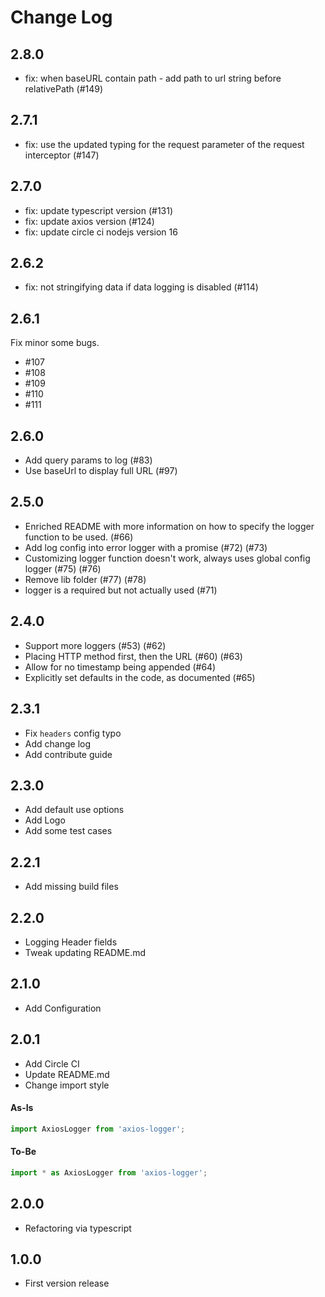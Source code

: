 # Change Log

## 2.8.0

-   fix: when baseURL contain path - add path to url string before relativePath (#149)

## 2.7.1

-   fix: use the updated typing for the request parameter of the request interceptor (#147)

## 2.7.0

-   fix: update typescript version (#131)
-   fix: update axios version (#124)
-   fix: update circle ci nodejs version 16

## 2.6.2

-   fix: not stringifying data if data logging is disabled (#114)

## 2.6.1

Fix minor some bugs.

-   #107
-   #108
-   #109
-   #110
-   #111

## 2.6.0

-   Add query params to log (#83)
-   Use baseUrl to display full URL (#97)

## 2.5.0

-   Enriched README with more information on how to specify the logger function to be used. (#66)
-   Add log config into error logger with a promise (#72) (#73)
-   Customizing logger function doesn't work, always uses global config logger (#75) (#76)
-   Remove lib folder (#77) (#78)
-   logger is a required but not actually used (#71)

## 2.4.0

-   Support more loggers (#53) (#62)
-   Placing HTTP method first, then the URL (#60) (#63)
-   Allow for no timestamp being appended (#64)
-   Explicitly set defaults in the code, as documented (#65)

## 2.3.1

-   Fix `headers` config typo
-   Add change log
-   Add contribute guide

## 2.3.0

-   Add default use options
-   Add Logo
-   Add some test cases

## 2.2.1

-   Add missing build files

## 2.2.0

-   Logging Header fields
-   Tweak updating README.md

## 2.1.0

-   Add Configuration

## 2.0.1

-   Add Circle CI
-   Update README.md
-   Change import style

#### As-Is

```js
import AxiosLogger from 'axios-logger';
```

#### To-Be

```js
import * as AxiosLogger from 'axios-logger';
```

## 2.0.0

-   Refactoring via typescript

## 1.0.0

-   First version release
